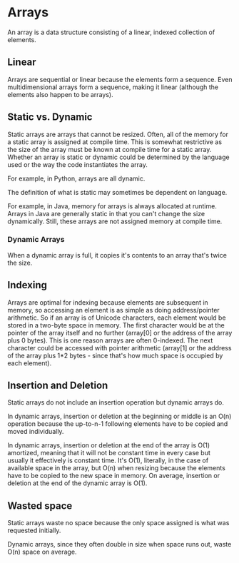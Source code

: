 # Arrays

An array is a data structure consisting of a linear, indexed collection of elements.

## Linear

Arrays are sequential or linear because the elements form a sequence. Even multidimensional arrays form a sequence, making it linear (although the elements also happen to be arrays).

## Static vs. Dynamic

Static arrays are arrays that cannot be resized. Often, all of the memory for a static array is assigned at compile time. This is somewhat restrictive as the size of the array must be known at compile time for a static array. Whether an array is static or dynamic could be determined by the language used or the way the code instantiates the array.

For example, in Python, arrays are all dynamic.

The definition of what is static may sometimes be dependent on language.

For example, in Java, memory for arrays is always allocated at runtime. Arrays in Java are generally static in that you can't change the size dynamically. Still, these arrays are not assigned memory at compile time.

### Dynamic Arrays

When a dynamic array is full, it copies it's contents to an array that's twice the size.

## Indexing

Arrays are optimal for indexing because elements are subsequent in memory, so accessing an element is as simple as doing address/pointer arithmetic. So if an array is of Unicode characters, each element would be stored in a two-byte space in memory. The first character would be at the pointer of the array itself and no further (array[0] or the address of the array plus 0 bytes). This is one reason arrays are often 0-indexed. The next character could be accessed with pointer arithmetic (array[1] or the address of the array plus 1*2 bytes - since that's how much space is occupied by each element).

## Insertion and Deletion

Static arrays do not include an insertion operation but dynamic arrays do.

In dynamic arrays, insertion or deletion at the beginning or middle is an O(n) operation because the up-to-n-1 following elements have to be copied and moved individually.

In dynamic arrays, insertion or deletion at the end of the array is O(1) amortized, meaning that it will not be constant time in every case but usually it effectively is constant time. It's O(1), literally, in the case of available space in the array, but O(n) when resizing because the elements have to be copied to the new space in memory. On average, insertion or deletion at the end of the dynamic array is O(1).

## Wasted space

Static arrays waste no space because the only space assigned is what was requested initially.

Dynamic arrays, since they often double in size when space runs out, waste O(n) space on average.